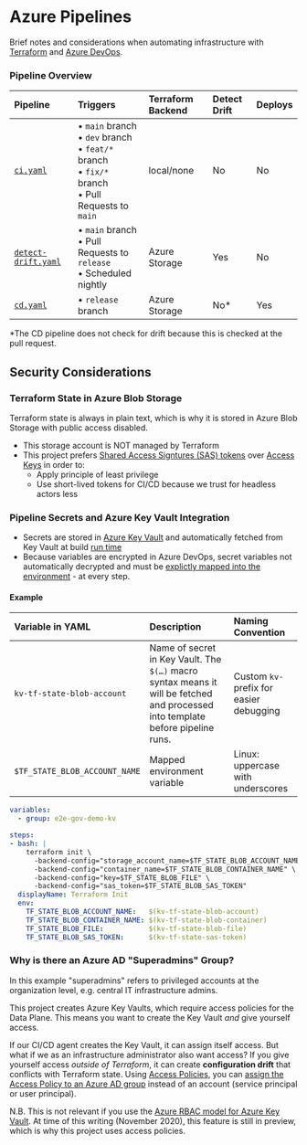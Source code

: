 # Azure Pipelines

Brief notes and considerations when automating infrastructure with [Terraform](https://terraform.io) and [Azure DevOps](https://azure.microsoft.com/en-us/services/devops/).

### Pipeline Overview

| Pipeline | Triggers | Terraform Backend | Detect Drift | Deploys |
|:--|:--|:--|:--|:--|
| [`ci.yaml`](./ci.yaml) | &bull; `main` branch<br>&bull; `dev` branch<br>&bull; `feat/*` branch<br>&bull; `fix/*` branch<br>&bull; Pull Requests to `main`  | local/none | No | No |
| [`detect-drift.yaml`](./detect-drift.yaml) | &bull; `main` branch<br>&bull; Pull Requests to `release`<br>&bull; Scheduled nightly | Azure Storage | Yes | No |
| [`cd.yaml`](./cd.yaml) | &bull; `release` branch | Azure Storage | No* | Yes  |

*The CD pipeline does not check for drift because this is checked at the pull request.

## Security Considerations

### Terraform State in Azure Blob Storage 

Terraform state is always in plain text, which is why it is stored in Azure Blob Storage with public access disabled.

- This storage account is NOT managed by Terraform
- This project prefers [Shared Access Signtures (SAS) tokens](https://docs.microsoft.com/en-us/azure/storage/common/storage-sas-overview) over [Access Keys](https://docs.microsoft.com/en-us/azure/storage/common/storage-account-keys-manage?tabs=azure-portal) in order to:
  - Apply principle of least privilege
  - Use short-lived tokens for CI/CD because we trust for headless actors less

### Pipeline Secrets and Azure Key Vault Integration

- Secrets are stored in [Azure Key Vault](https://docs.microsoft.com/en-us/azure/devops/pipelines/release/azure-key-vault?view=azure-devops) and automatically fetched from Key Vault at build [run time](https://azuredevopslabs.com/labs/vstsextend/azurekeyvault/)
- Because variables are encrypted in Azure DevOps, secret variables not automatically decrypted and must be [explictly mapped into the environment](https://docs.microsoft.com/en-us/azure/devops/pipelines/process/variables?view=azure-devops&tabs=yaml%2Cbatch#secret-variables) - at every step.

#### Example

| Variable in YAML | Description | Naming Convention |
|:--|:--|:--|
| `kv-tf-state-blob-account` | Name of secret in Key Vault. The `$(…)` macro syntax means it will be fetched and processed into template before pipeline runs. | Custom  `kv-` prefix for easier debugging |
| `$TF_STATE_BLOB_ACCOUNT_NAME` | Mapped environment variable | Linux: uppercase with underscores |


```yaml
variables:
  - group: e2e-gov-demo-kv

steps:
- bash: |    
    terraform init \      
      -backend-config="storage_account_name=$TF_STATE_BLOB_ACCOUNT_NAME" \
      -backend-config="container_name=$TF_STATE_BLOB_CONTAINER_NAME" \
      -backend-config="key=$TF_STATE_BLOB_FILE" \
      -backend-config="sas_token=$TF_STATE_BLOB_SAS_TOKEN"
  displayName: Terraform Init
  env:
    TF_STATE_BLOB_ACCOUNT_NAME:   $(kv-tf-state-blob-account)
    TF_STATE_BLOB_CONTAINER_NAME: $(kv-tf-state-blob-container)
    TF_STATE_BLOB_FILE:           $(kv-tf-state-blob-file)
    TF_STATE_BLOB_SAS_TOKEN:      $(kv-tf-state-sas-token)
```

### Why is there an Azure AD "Superadmins" Group? 

In this example "superadmins" refers to privileged accounts at the organization level, e.g. central IT infrastructure admins.

This project creates Azure Key Vaults, which require access policies for the Data Plane. This means you want to create the Key Vault _and_ give yourself access. 

If our CI/CD agent creates the Key Vault, it can assign itself access. But what if we as an infrastructure administrator also want access? If you give yourself access _outside of Terraform_, it can create **configuration drift** that conflicts with Terraform state. Using [Access Policies](https://docs.microsoft.com/en-us/azure/key-vault/general/secure-your-key-vault#data-plane-and-access-policies), you can [assign the Access Policy to an Azure AD group](https://docs.microsoft.com/en-us/azure/key-vault/general/overview-security#identity-and-access-management) instead of an account (service principal or user principal). 

N.B. This is not relevant if you use the [Azure RBAC model for Azure Key Vault](https://docs.microsoft.com/en-us/azure/key-vault/general/rbac-guide). At time of this writing (November 2020), this feature is still in preview, which is why this project uses access policies.
